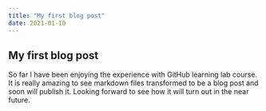 ```yaml
---
title: "My first blog post"
date: 2021-01-10
---
```


## My first blog post

So far I have been enjoying the experience with GitHub learning lab course.
It is really amazing to see markdown files transformed to be a blog post and soon will publish it.
Looking forward to see how it will turn out in the near future.
